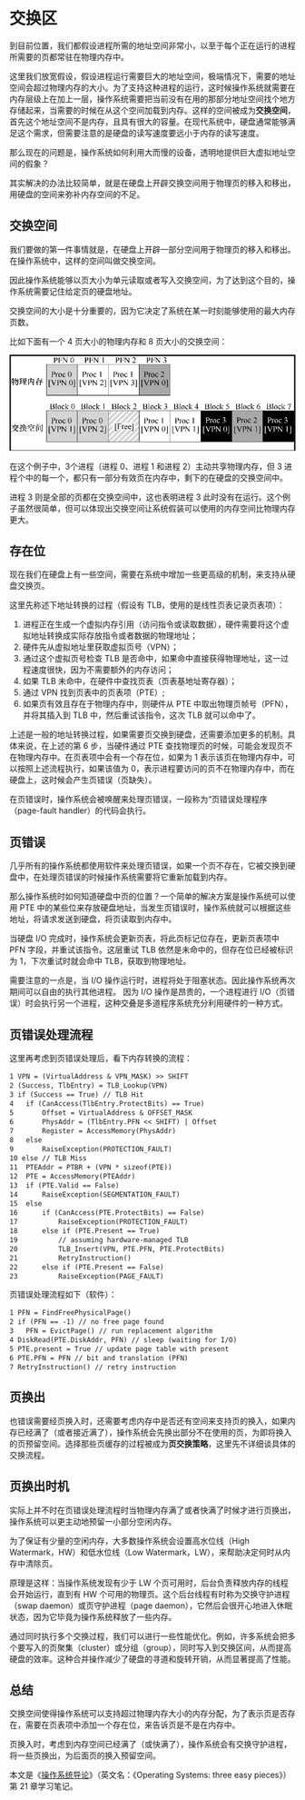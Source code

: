 # 交换区

到目前位置，我们都假设进程所需的地址空间非常小，以至于每个正在运行的进程所需要的页都常驻在物理内存中。

这里我们放宽假设，假设进程运行需要巨大的地址空间，极端情况下，需要的地址空间会超过物理内存的大小。为了支持这种进程的运行，这时候操作系统就需要在内存层级上在加上一层，操作系统需要把当前没有在用的那部分地址空间找个地方存储起来，当需要的时候在从这个空间加载到内存。这样的空间被成为**交换空间**，首先这个地址空间不是内存，且具有很大的容量。在现代系统中，硬盘通常能够满足这个需求，但需要注意的是硬盘的读写速度要远小于内存的读写速度。

那么现在的问题是，操作系统如何利用大而慢的设备，透明地提供巨大虚拟地址空间的假象？

其实解决的办法比较简单，就是在硬盘上开辟交换空间用于物理页的移入和移出，用硬盘的空间来弥补内存空间的不足。

## 交换空间

我们要做的第一件事情就是，在硬盘上开辟一部分空间用于物理页的移入和移出。在操作系统中，这样的空间叫做交换空间。

因此操作系统能够以页大小为单元读取或者写入交换空间，为了达到这个目的，操作系统需要记住给定页的硬盘地址。

交换空间的大小是十分重要的，因为它决定了系统在某一时刻能够使用的最大内存页数。

比如下面有一个 4 页大小的物理内存和 8 页大小的交换空间：

![](../images/3.9-1-交换空间示例.png)

在这个例子中，3个进程（进程 0、进程 1 和进程 2）主动共享物理内存，但 3 进程个中的每一个，都只有一部分有效页在内存中，剩下的在硬盘的交换空间中。

进程 3 则是全部的页都在交换空间中，这也表明进程 3 此时没有在运行。这个例子虽然很简单，但可以体现出交换空间让系统假装可以使用的内存空间比物理内存更大。

## 存在位

现在我们在硬盘上有一些空间，需要在系统中增加一些更高级的机制，来支持从硬盘交换页。

这里先称述下地址转换的过程（假设有 TLB，使用的是线性页表记录页表项）：

1. 进程正在生成一个虚拟内存引用（访问指令或读取数据），硬件需要将这个虚拟地址转换成实际存放指令或者数据的物理地址；
2. 硬件先从虚拟地址里获取虚拟页号（VPN）；
3. 通过这个虚拟页号检查 TLB 是否命中，如果命中直接获得物理地址，这一过程速度很快，因为不需要额外的内存访问；
4. 如果 TLB 未命中，在硬件中查找页表（页表基地址寄存器）；
5. 通过 VPN 找到页表中的页表项（PTE）;
6. 如果页有效且存在于物理内存中，则硬件从 PTE 中取出物理页帧号（PFN），并将其插入到 TLB 中，然后重试该指令，这次 TLB 就可以命中了。

上述是一般的地址转换过程，如果需要页交换到硬盘，还需要添加更多的机制。具体来说，在上述的第 6 步，当硬件通过 PTE 查找物理页的时候，可能会发现页不在物理内存中。在页表项中会有一个存在位，如果为 1 表示该页在物理内存中，可以按照上述流程执行，如果该值为 0，表示进程要访问的页不在物理内存中，而在硬盘上，这时候会产生页错误（页缺失）。

在页错误时，操作系统会被唤醒来处理页错误，一段称为“页错误处理程序（page-fault handler）的代码会执行。

## 页错误

几乎所有的操作系统都使用软件来处理页错误，如果一个页不存在，它被交换到硬盘中，在处理页错误的时候操作系统需要将它重新加载到内存。

那么操作系统时如何知道硬盘中页的位置？一个简单的解决方案是操作系统可以使用 PTE 中的某些位来存放硬盘地址，当发生页错误时，操作系统就可以根据这些地址，将请求发送到硬盘，将页读取到内存中。

当硬盘 I/O 完成时，操作系统会更新页表，将此页标记位存在，更新页表项中 PFN 字段，并重试该指令。这层重试 TLB 依然是未命中的，但存在位已经被标识为 1，下次重试时就会命中 TLB，获取到物理地址。

需要注意的一点是，当 I/O 操作运行时，进程将处于阻塞状态。因此操作系统再次期间可以自由的执行其他进程。 因为 I/O 操作是昂贵的，一个进程进行 I/O（页错误）时会执行另一个进程，这种交叠是多道程序系统充分利用硬件的一种方式。

## 页错误处理流程

这里再考虑到页错误处理后，看下内存转换的流程：

```
1 VPN = (VirtualAddress & VPN_MASK) >> SHIFT
2 (Success, TlbEntry) = TLB_Lookup(VPN)
3 if (Success == True) // TLB Hit
4 	if (CanAccess(TlbEntry.ProtectBits) == True)
5 		Offset = VirtualAddress & OFFSET_MASK
6		PhysAddr = (TlbEntry.PFN << SHIFT) | Offset
7 		Register = AccessMemory(PhysAddr)
8 	else
9		RaiseException(PROTECTION_FAULT)
10 else // TLB Miss
11 	PTEAddr = PTBR + (VPN * sizeof(PTE))
12 	PTE = AccessMemory(PTEAddr)
13 	if (PTE.Valid == False)
14 		RaiseException(SEGMENTATION_FAULT)
15 	else
16 		if (CanAccess(PTE.ProtectBits) == False)
17 			RaiseException(PROTECTION_FAULT)
18 		else if (PTE.Present == True)
19 			// assuming hardware-managed TLB
20			TLB_Insert(VPN, PTE.PFN, PTE.ProtectBits)
21 			RetryInstruction()
22 		else if (PTE.Present == False)
23 			RaiseException(PAGE_FAULT)

```

页错误处理流程如下（软件）：

```
1 PFN = FindFreePhysicalPage()
2 if (PFN == -1) // no free page found
3 	PFN = EvictPage() // run replacement algorithm
4 DiskRead(PTE.DiskAddr, PFN) // sleep (waiting for I/O)
5 PTE.present = True // update page table with present
6 PTE.PFN = PFN // bit and translation (PFN)
7 RetryInstruction() // retry instruction
```

## 页换出

也错误需要经页换入时，还需要考虑内存中是否还有空间来支持页的换入，如果内存已经满了（或者接近满了），操作系统会先换出部分不在使用的页，为即将换入的页预留空间。选择那些页缓存的过程被成为**页交换策略**，这里先不详细谈具体的交换流程。

## 页换出时机

实际上并不时在页错误处理流程时当物理内存满了或者快满了时候才进行页换出，操作系统可以更主动地预留一小部分空闲内存。

为了保证有少量的空闲内存，大多数操作系统会设置高水位线（High Watermark，HW）和低水位线（Low Watermark，LW），来帮助决定何时从内存中清除页。

原理是这样：当操作系统发现有少于 LW 个页可用时，后台负责释放内存的线程会开始运行，直到有 HW 个可用的物理页。这个后台线程有时称为交换守护进程（swap daemon）或页守护进程（page daemon），它然后会很开心地进入休眠状态，因为它毕竟为操作系统释放了一些内存。

通过同时执行多个交换过程，我们可以进行一些性能优化。例如，许多系统会把多个要写入的页聚集（cluster）或分组（group），同时写入到交换区间，从而提高硬盘的效率。这种合并操作减少了硬盘的寻道和旋转开销，从而显著提高了性能。

## 总结

交换空间使得操作系统可以支持超过物理内存大小的内存分配，为了表示页是否存在，需要在页表项中添加一个存在位，来告诉页是不是在内存中。

页换入时，考虑到内存空间已经满了（或快满了），操作系统会有交换守护进程，将一些页换出，为后面页的换入预留空间。

本文是《[操作系统导论](https://weread.qq.com/web/reader/db8329d071cc7f70db8a479kc81322c012c81e728d9d180)》（英文名：《Operating Systems: three easy pieces》）第 21 章学习笔记。
